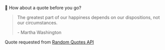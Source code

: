 📣 How about a quote before you go?

> The greatest part of our happiness depends on our dispositions, not our circumstances.
>
> <p>- Martha Washington</p>

Quote requested from [Random Quotes API](https://github.com/lukePeavey/quotable)
